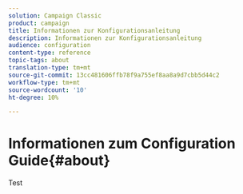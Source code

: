 ```yaml
---
solution: Campaign Classic
product: campaign
title: Informationen zur Konfigurationsanleitung
description: Informationen zur Konfigurationsanleitung
audience: configuration
content-type: reference
topic-tags: about
translation-type: tm+mt
source-git-commit: 13cc481606ffb78f9a755ef8aa8a9d7cbb5d44c2
workflow-type: tm+mt
source-wordcount: '10'
ht-degree: 10%

---
```



# Informationen zum Configuration Guide{#about}

Test



